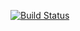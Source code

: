 [![Build Status](https://travis-ci.org/frontend-park-mail-ru/2016_2_Technoteam.svg?branch=master)](https://travis-ci.org/frontend-park-mail-ru/2016_2_Technoteam)

